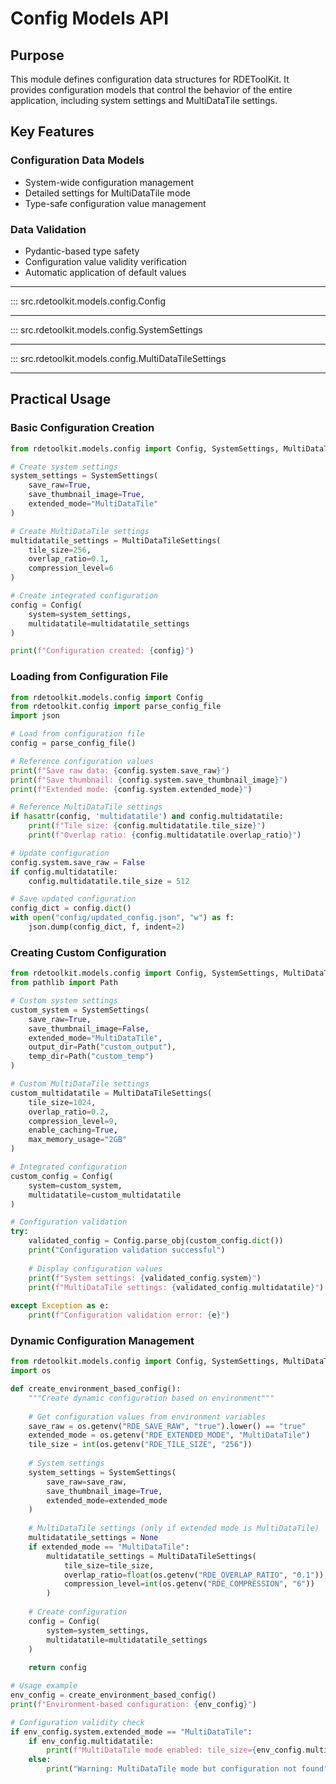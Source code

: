 # Config Models API

## Purpose

This module defines configuration data structures for RDEToolKit. It provides configuration models that control the behavior of the entire application, including system settings and MultiDataTile settings.

## Key Features

### Configuration Data Models
- System-wide configuration management
- Detailed settings for MultiDataTile mode
- Type-safe configuration value management

### Data Validation
- Pydantic-based type safety
- Configuration value validity verification
- Automatic application of default values

---

::: src.rdetoolkit.models.config.Config

---

::: src.rdetoolkit.models.config.SystemSettings

---

::: src.rdetoolkit.models.config.MultiDataTileSettings

---

## Practical Usage

### Basic Configuration Creation

```python title="basic_config.py"
from rdetoolkit.models.config import Config, SystemSettings, MultiDataTileSettings

# Create system settings
system_settings = SystemSettings(
    save_raw=True,
    save_thumbnail_image=True,
    extended_mode="MultiDataTile"
)

# Create MultiDataTile settings
multidatatile_settings = MultiDataTileSettings(
    tile_size=256,
    overlap_ratio=0.1,
    compression_level=6
)

# Create integrated configuration
config = Config(
    system=system_settings,
    multidatatile=multidatatile_settings
)

print(f"Configuration created: {config}")
```

### Loading from Configuration File

```python title="config_from_file.py"
from rdetoolkit.models.config import Config
from rdetoolkit.config import parse_config_file
import json

# Load from configuration file
config = parse_config_file()

# Reference configuration values
print(f"Save raw data: {config.system.save_raw}")
print(f"Save thumbnail: {config.system.save_thumbnail_image}")
print(f"Extended mode: {config.system.extended_mode}")

# Reference MultiDataTile settings
if hasattr(config, 'multidatatile') and config.multidatatile:
    print(f"Tile size: {config.multidatatile.tile_size}")
    print(f"Overlap ratio: {config.multidatatile.overlap_ratio}")

# Update configuration
config.system.save_raw = False
if config.multidatatile:
    config.multidatatile.tile_size = 512

# Save updated configuration
config_dict = config.dict()
with open("config/updated_config.json", "w") as f:
    json.dump(config_dict, f, indent=2)
```

### Creating Custom Configuration

```python title="custom_config.py"
from rdetoolkit.models.config import Config, SystemSettings, MultiDataTileSettings
from pathlib import Path

# Custom system settings
custom_system = SystemSettings(
    save_raw=True,
    save_thumbnail_image=False,
    extended_mode="MultiDataTile",
    output_dir=Path("custom_output"),
    temp_dir=Path("custom_temp")
)

# Custom MultiDataTile settings
custom_multidatatile = MultiDataTileSettings(
    tile_size=1024,
    overlap_ratio=0.2,
    compression_level=9,
    enable_caching=True,
    max_memory_usage="2GB"
)

# Integrated configuration
custom_config = Config(
    system=custom_system,
    multidatatile=custom_multidatatile
)

# Configuration validation
try:
    validated_config = Config.parse_obj(custom_config.dict())
    print("Configuration validation successful")
    
    # Display configuration values
    print(f"System settings: {validated_config.system}")
    print(f"MultiDataTile settings: {validated_config.multidatatile}")
    
except Exception as e:
    print(f"Configuration validation error: {e}")
```

### Dynamic Configuration Management

```python title="dynamic_config.py"
from rdetoolkit.models.config import Config, SystemSettings, MultiDataTileSettings
import os

def create_environment_based_config():
    """Create dynamic configuration based on environment"""
    
    # Get configuration values from environment variables
    save_raw = os.getenv("RDE_SAVE_RAW", "true").lower() == "true"
    extended_mode = os.getenv("RDE_EXTENDED_MODE", "MultiDataTile")
    tile_size = int(os.getenv("RDE_TILE_SIZE", "256"))
    
    # System settings
    system_settings = SystemSettings(
        save_raw=save_raw,
        save_thumbnail_image=True,
        extended_mode=extended_mode
    )
    
    # MultiDataTile settings (only if extended mode is MultiDataTile)
    multidatatile_settings = None
    if extended_mode == "MultiDataTile":
        multidatatile_settings = MultiDataTileSettings(
            tile_size=tile_size,
            overlap_ratio=float(os.getenv("RDE_OVERLAP_RATIO", "0.1")),
            compression_level=int(os.getenv("RDE_COMPRESSION", "6"))
        )
    
    # Create configuration
    config = Config(
        system=system_settings,
        multidatatile=multidatatile_settings
    )
    
    return config

# Usage example
env_config = create_environment_based_config()
print(f"Environment-based configuration: {env_config}")

# Configuration validity check
if env_config.system.extended_mode == "MultiDataTile":
    if env_config.multidatatile:
        print(f"MultiDataTile mode enabled: tile_size={env_config.multidatatile.tile_size}")
    else:
        print("Warning: MultiDataTile mode but configuration not found")
```
